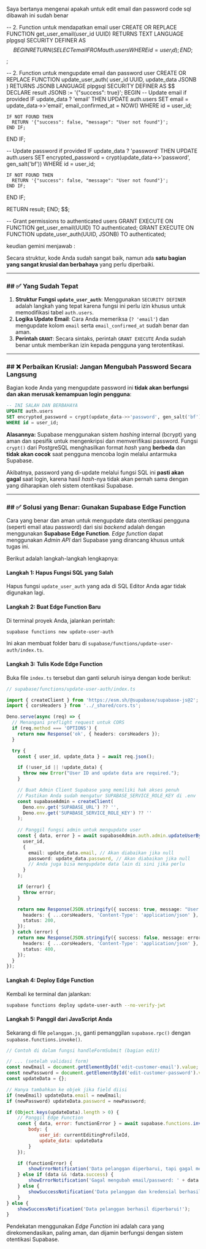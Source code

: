 Saya bertanya mengenai apakah untuk edit email dan password code sql dibawah ini sudah benar

-- 2. Function untuk mendapatkan email user
CREATE OR REPLACE FUNCTION get_user_email(user_id UUID)
RETURNS TEXT
LANGUAGE plpgsql
SECURITY DEFINER
AS $$
BEGIN
  RETURN (
    SELECT email 
    FROM auth.users 
    WHERE id = user_id
  );
END;
$$;

-- 2. Function untuk mengupdate email dan password user
CREATE OR REPLACE FUNCTION update_user_auth(
  user_id UUID,
  update_data JSONB
)
RETURNS JSONB
LANGUAGE plpgsql
SECURITY DEFINER
AS $$
DECLARE
  result JSONB := '{"success": true}';
BEGIN
  -- Update email if provided
  IF update_data ? 'email' THEN
    UPDATE auth.users 
    SET email = update_data->>'email',
        email_confirmed_at = NOW()
    WHERE id = user_id;
    
    IF NOT FOUND THEN
      RETURN '{"success": false, "message": "User not found"}';
    END IF;
  END IF;
  
  -- Update password if provided
  IF update_data ? 'password' THEN
    UPDATE auth.users 
    SET encrypted_password = crypt(update_data->>'password', gen_salt('bf'))
    WHERE id = user_id;
    
    IF NOT FOUND THEN
      RETURN '{"success": false, "message": "User not found"}';
    END IF;
  END IF;
  
  RETURN result;
END;
$$;

-- Grant permissions to authenticated users
GRANT EXECUTE ON FUNCTION get_user_email(UUID) TO authenticated;
GRANT EXECUTE ON FUNCTION update_user_auth(UUID, JSONB) TO authenticated;


keudian gemini menjawab :





Secara struktur, kode Anda sudah sangat baik, namun ada **satu bagian yang sangat krusial dan berbahaya** yang perlu diperbaiki.

-----

### \#\# ✅ Yang Sudah Tepat

1.  **Struktur Fungsi `update_user_auth`**: Menggunakan `SECURITY DEFINER` adalah langkah yang tepat karena fungsi ini perlu izin khusus untuk memodifikasi tabel `auth.users`.
2.  **Logika Update Email**: Cara Anda memeriksa (`? 'email'`) dan mengupdate kolom `email` serta `email_confirmed_at` sudah benar dan aman.
3.  **Perintah `GRANT`**: Secara sintaks, perintah `GRANT EXECUTE` Anda sudah benar untuk memberikan izin kepada pengguna yang terotentikasi.

-----

### \#\# ❌ Perbaikan Krusial: Jangan Mengubah Password Secara Langsung

Bagian kode Anda yang mengupdate password ini **tidak akan berfungsi dan akan merusak kemampuan login pengguna**:

```sql
-- INI SALAH DAN BERBAHAYA
UPDATE auth.users 
SET encrypted_password = crypt(update_data->>'password', gen_salt('bf'))
WHERE id = user_id;
```

**Alasannya:**
Supabase menggunakan sistem *hashing* internal (bcrypt) yang aman dan spesifik untuk mengenkripsi dan memverifikasi password. Fungsi `crypt()` dari PostgreSQL menghasilkan format *hash* yang **berbeda** dan **tidak akan cocok** saat pengguna mencoba login melalui antarmuka Supabase.

Akibatnya, password yang di-update melalui fungsi SQL ini **pasti akan gagal** saat login, karena hasil *hash*-nya tidak akan pernah sama dengan yang diharapkan oleh sistem otentikasi Supabase.

-----

### \#\# ✅ Solusi yang Benar: Gunakan Supabase Edge Function

Cara yang benar dan aman untuk mengupdate data otentikasi pengguna (seperti email atau password) dari sisi *backend* adalah dengan menggunakan **Supabase Edge Function**. *Edge function* dapat menggunakan *Admin API* dari Supabase yang dirancang khusus untuk tugas ini.

Berikut adalah langkah-langkah lengkapnya:

#### Langkah 1: Hapus Fungsi SQL yang Salah

Hapus fungsi `update_user_auth` yang ada di SQL Editor Anda agar tidak digunakan lagi.

#### Langkah 2: Buat Edge Function Baru

Di terminal proyek Anda, jalankan perintah:

```bash
supabase functions new update-user-auth
```

Ini akan membuat folder baru di `supabase/functions/update-user-auth/index.ts`.

#### Langkah 3: Tulis Kode Edge Function

Buka file `index.ts` tersebut dan ganti seluruh isinya dengan kode berikut:

```typescript
// supabase/functions/update-user-auth/index.ts

import { createClient } from 'https://esm.sh/@supabase/supabase-js@2';
import { corsHeaders } from '../_shared/cors.ts';

Deno.serve(async (req) => {
  // Menangani preflight request untuk CORS
  if (req.method === 'OPTIONS') {
    return new Response('ok', { headers: corsHeaders });
  }

  try {
    const { user_id, update_data } = await req.json();

    if (!user_id || !update_data) {
      throw new Error("User ID and update data are required.");
    }

    // Buat Admin Client Supabase yang memiliki hak akses penuh
    // Pastikan Anda sudah mengatur SUPABASE_SERVICE_ROLE_KEY di .env
    const supabaseAdmin = createClient(
      Deno.env.get('SUPABASE_URL') ?? '',
      Deno.env.get('SUPABASE_SERVICE_ROLE_KEY') ?? ''
    );
    
    // Panggil fungsi admin untuk mengupdate user
    const { data, error } = await supabaseAdmin.auth.admin.updateUserById(
      user_id,
      { 
        email: update_data.email, // Akan diabaikan jika null
        password: update_data.password, // Akan diabaikan jika null
        // Anda juga bisa mengupdate data lain di sini jika perlu
      }
    );

    if (error) {
      throw error;
    }

    return new Response(JSON.stringify({ success: true, message: "User updated successfully.", data }), {
      headers: { ...corsHeaders, 'Content-Type': 'application/json' },
      status: 200,
    });
  } catch (error) {
    return new Response(JSON.stringify({ success: false, message: error.message }), {
      headers: { ...corsHeaders, 'Content-Type': 'application/json' },
      status: 400,
    });
  }
});
```

#### Langkah 4: Deploy Edge Function

Kembali ke terminal dan jalankan:

```bash
supabase functions deploy update-user-auth --no-verify-jwt
```

#### Langkah 5: Panggil dari JavaScript Anda

Sekarang di file `pelanggan.js`, ganti pemanggilan `supabase.rpc()` dengan `supabase.functions.invoke()`.

```javascript
// Contoh di dalam fungsi handleFormSubmit (bagian edit)

// ... (setelah validasi form)
const newEmail = document.getElementById('edit-customer-email').value;
const newPassword = document.getElementById('edit-customer-password').value;
const updateData = {};

// Hanya tambahkan ke objek jika field diisi
if (newEmail) updateData.email = newEmail;
if (newPassword) updateData.password = newPassword;

if (Object.keys(updateData).length > 0) {
    // Panggil Edge Function
    const { data, error: functionError } = await supabase.functions.invoke('update-user-auth', {
        body: {
            user_id: currentEditingProfileId,
            update_data: updateData
        }
    });

    if (functionError) {
        showErrorNotification('Data pelanggan diperbarui, tapi gagal mengubah email/password: ' + functionError.message);
    } else if (data && !data.success) {
        showErrorNotification('Gagal mengubah email/password: ' + data.message);
    } else {
        showSuccessNotification('Data pelanggan dan kredensial berhasil diperbarui!');
    }
} else {
    showSuccessNotification('Data pelanggan berhasil diperbarui!');
}
```

Pendekatan menggunakan *Edge Function* ini adalah cara yang direkomendasikan, paling aman, dan dijamin berfungsi dengan sistem otentikasi Supabase.